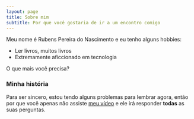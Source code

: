 ```yaml
---
layout: page
title: Sobre mim
subtitle: Por que você gostaria de ir a um encontro comigo
---
```


Meu nome é Rubens Pereira do Nascimento e eu tenho alguns hobbies:

- Ler livros, muitos livros
- Extremamente aficcionado em tecnologia

O que mais você precisa?

### Minha história

Para ser sincero, estou tendo alguns problemas para lembrar agora, então por que você apenas não assiste [meu vídeo](http://en.wikipedia.org/wiki/The_Princess_Bride_%28film%29) e ele irá responder **todas** as suas perguntas.
